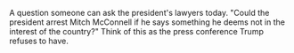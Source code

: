 A question someone can ask the president's lawyers today. "Could the president arrest Mitch McConnell if he says something he deems not in the interest of the country?" Think of this as the press conference Trump refuses to have.
